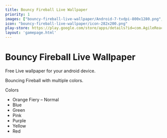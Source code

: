 ```yaml
---
title: Bouncy Fireball Live Wallpaper
priority: 1
images: ["bouncy-fireball-live-wallpaper/Android-7-tvdpi-800x1280.png", "bouncy-fireball-live-wallpaper/icon-282x200.png"]
icon: "bouncy-fireball-live-wallpaper/icon-282x200.png"
play-store: https://play.google.com/store/apps/details?id=com.AgileReaction.BouncyFireballLive
layout: 'gamepage.html'
---
```

# Bouncy Fireball Live Wallpaper
Free Live wallpaper for your android device.

Bouncing Fireball with multiple colors.

Colors
* Orange Fiery – Normal
* Blue
* Green
* Pink
* Purple
* Yellow
* Red